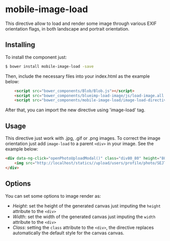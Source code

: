 # mobile-image-load
This directive allow to load and render some image through various EXIF orientation flags, in both landscape and portrait orientation.

## Installing
To install the component just:
```bash
$ bower install mobile-image-load -save
```

Then, include the necessary files into your index.html as the example below:

```html
    <script src="bower_components/Blob/Blob.js"></script>
    <script src="bower_components/blueimp-load-image/js/load-image.all.min.js"></script>
    <script src="bower_components/mobile-image-load/image-load-directive.js"></script>
```

After that, you can import the new directive using 'image-load' tag.

## Usage

This directive just work with .jpg, .gif or .png images. To correct the image orientation just add `image-load` to a parent `<div>` in your image. See the example below:
```html
<div data-ng-click="openPhotoUploadModal()" class="div80_80" height="80" width="80" ng-model="photo" image-load>
    <img src="http://localhost/statics//upload/users/profile/photo/SEJTAZ/image.jpg" class="user photo-img img80_80" ng-model="account.photo">
</div>
```
## Options
You can set some options to image render as:
- *Height*: set the height of the generated canvas just imputing the `height` attribute to the `<div>`
- *Width*: set the width of the generated canvas just imputing the `width` attribute to the `<div>`
- *Class*: setting the `class` attribute to the `<div>`, the directive replaces automatically the default style for the canvas canvas.

